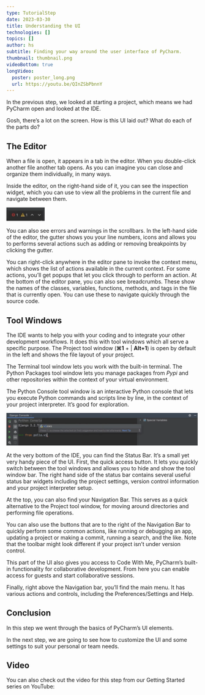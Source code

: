 ```yaml
---
type: TutorialStep
date: 2023-03-30
title: Understanding the UI
technologies: []
topics: []
author: hs
subtitle: Finding your way around the user interface of PyCharm.
thumbnail: thumbnail.png
videoBottom: true
longVideo:
  poster: poster_long.png
  url: https://youtu.be/QInZSbPbnnY
---
```


In the previous step, we looked at starting a project, which means we had PyCharm open and looked at the IDE.

Gosh, there’s a lot on the screen. How is this UI laid out? What do each of the parts do?

## The Editor
When a file is open, it appears in a tab in the editor. When you double-click another file another tab opens. As you can imagine you can close and organize them individually, in many ways.

Inside the editor, on the right-hand side of it, you can see the inspection widget, which you can use to view all the problems in the current file and navigate between them. 

<img src="inspections-widget.png" alt="Inspections Widget" width="100"/>

You can also see errors and warnings in the scrollbars. In the left-hand side of the editor, the gutter shows you your line numbers, icons and allows you to performs several actions such as adding or removing breakpoints by clicking the gutter.

You can right-click anywhere in the editor pane to invoke the context menu, which shows the list of actions available in the current context. For some actions, you’ll get popups that let you click through to perform an action. At the bottom of the editor pane, you can also see breadcrumbs. These show the names of the classes, variables, functions, methods, and tags in the file that is currently open. You can use these to navigate quickly through the source code.

## Tool Windows
The IDE wants to help you with your coding and to integrate your other development workflows. It does this with tool windows which all serve a specific purpose. The Project tool window (**⌘1** + | **Alt+1**) is open by default in the left and shows the file layout of your project.

The Terminal tool window lets you work with the built-in terminal. The Python Packages tool window lets you manage packages from *Pypi* and other repositories within the context of your virtual environment.

The Python Console tool window is an interactive Python console that lets you execute Python commands and scripts line by line, in the context of your project interpreter. It’s good for exploration.

<img src="python-console.png" alt="keymap" width="500"/>

At the very bottom of the IDE, you can find the Status Bar. It’s a small yet very handy piece of the UI. First, the quick access button. It lets you quickly switch between the tool windows and allows you to hide and show the tool window bar. The right hand side of the status bar contains several useful status bar widgets including the project settings, version control information and your project interpreter setup.

At the top, you can also find your Navigation Bar. This serves as a quick alternative to the Project tool window, for moving around directories and performing file operations.

You can also use the buttons that are to the right of the Navigation Bar to quickly perform some common actions, like running or debugging an app, updating a project or making a commit, running a search, and the like. Note that the toolbar might look different if your project isn’t under version control.

This part of the UI also gives you access to Code With Me, PyCharm’s built-in functionality for collaborative development. From here you can enable access for guests and start collaborative sessions. 

Finally, right above the Navigation bar, you’ll find the main menu. It has various actions and controls, including the Preferences/Settings and Help.

## Conclusion
In this step we went through the basics of PyCharm’s UI elements.  

In the next step, we are going to see how to customize the UI and some settings to suit your personal or team needs.

## Video
You can also check out the video for this step from our Getting Started series on YouTube: